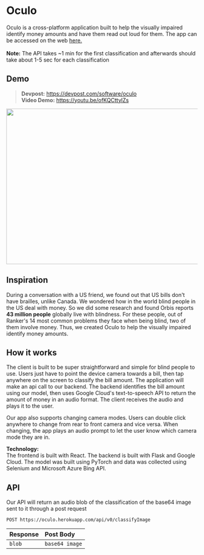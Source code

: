 # Oculo
Oculo is a cross-platform application built to help the visually impaired identify money amounts and have them read out loud for them. The app can be accessed on the web [here.](https://oculo.netlify.app/)
<br>
<br>
**Note:** The API takes ~1 min for the first classification and afterwards should take about 1-5 sec for each classification

## Demo
> **Devpost:** https://devpost.com/software/oculo<br/>
> **Video Demo:** https://youtu.be/ofKQCttylZs

<img src="client/web/src/Images/demo.gif" width="678" height="409"/>

## Inspiration
During a conversation with a US friend, we found out that US bills don't have brailles, unlike Canada. We wondered how in the world blind people in the US deal with money. So we did some research and found Orbis reports **43 million people** globally live with blindness. For these people, out of Ranker's 14 most common problems they face when being blind, two of them involve money. Thus, we created Oculo to help the visually impaired identify money amounts.

## How it works
The client is built to be super straightforward and simple for blind people to use. Users just have to point the device camera towards a bill, then tap anywhere on the screen to classify the bill amount. The application will make an api call to our backend. The backend identifies the bill amount using our model, then uses Google Cloud's text-to-speech API to return the amount of money in an audio format. The client receives the audio and plays it to the user.

Our app also supports changing camera modes. Users can double click anywhere to change from rear to front camera and vice versa. When changing, the app plays an audio prompt to let the user know which camera mode they are in.

**Technology:**<br/>
The frontend is built with React. The backend is built with Flask and Google Cloud. The model was built using PyTorch and data was collected using Selenium and Microsoft Azure Bing API.

## API
Our API will return an audio blob of the classification of the base64 image sent to it through a post request
```http
POST https://oculo.herokuapp.com/api/v0/classifyImage
```
| Response | Post Body |
| :--- | :--- |
| `blob` | `base64 image` |
